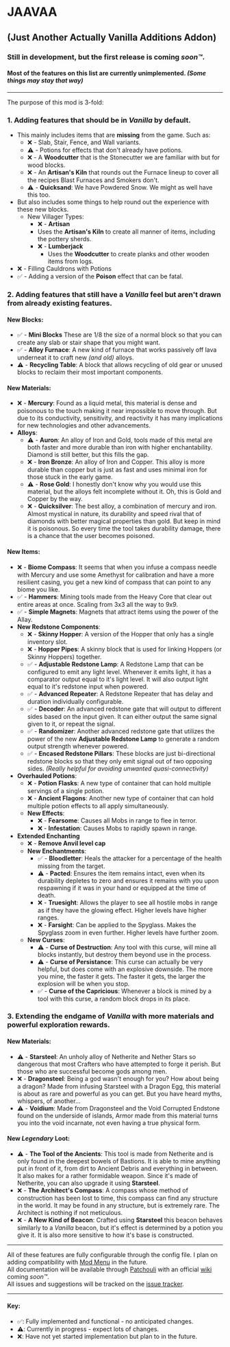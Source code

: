 # JAAVAA
## (Just Another Actually Vanilla Additions Addon)
### Still in development, but the first release is coming _soon™_.
#### Most of the features on this list are currently unimplemented. _(Some things may stay that way)_
___
The purpose of this mod is 3-fold:
### 1. Adding features that should be in _Vanilla_ by default. 
* This mainly includes items that are **missing** from the game. Such as:
   * ❌ - Slab, Stair, Fence, and Wall variants.
   * ⚠️ - Potions for effects that don't already have potions.
   * ❌ - A **Woodcutter** that is the Stonecutter we are familiar with but for wood blocks.
   * ❌ - An **Artisan's Kiln** that rounds out the Furnace lineup to cover all the recipes Blast Furnaces and Smokers don't.
   * ⚠️ - **Quicksand**: We have Powdered Snow. We might as well have this too.
* But also includes some things to help round out the experience with these new blocks.
  * New Villager Types:
    *  ❌ - **Artisan**
      * Uses the **Artisan's Kiln** to create all manner of items, including the pottery sherds.
    * ❌ - **Lumberjack**
      * Uses the **Woodcutter** to create planks and other wooden items from logs.
* ❌ - Filling Cauldrons with Potions
* ✅ - Adding a version of the **Poison** effect that can be fatal.
### 2. Adding features that still have a _Vanilla_ feel but aren't drawn from already existing features.
#### **New Blocks**:
  * ✅ - **Mini Blocks** These are 1/8 the size of a normal block so that you can create any slab or stair shape that you might want.
  * ✅ - **Alloy Furnace**: A new kind of furnace that works passively off lava underneat it to craft new _(and old)_ alloys.
  * ⚠️ - **Recycling Table**: A block that allows recycling of old gear or unused blocks to reclaim their most important components.
#### **New Materials**:
  * ❌ - **Mercury**: Found as a liquid metal, this material is dense and poisonous to the touch making it near impossible to move through. But due to its conductivity, sensitivity, and reactivity it has many implications for new technologies and other advancements.
  * **Alloys**:
    * ⚠️ - **Auron**: An alloy of Iron and Gold, tools made of this metal are both faster and more durable than iron with higher enchantability. Diamond is still better, but this fills the gap.
    * ❌ - **Iron Bronze**: An alloy of Iron and Copper. This alloy is more durable than copper but is just as fast and uses minimal iron for those stuck in the early game.
    * ⚠️ - **Rose Gold**: I honestly don't know why you would use this material, but the alloys felt incomplete without it. Oh, this is Gold and Copper by the way.
    * ❌ - **Quicksilver**: The best alloy, a combination of mercury and iron. Almost mystical in nature, its durability and speed rival that of diamonds with better magical properties than gold. But keep in mind it is poisonous. So every time the tool takes durability damage, there is a chance that the user becomes poisoned.
#### **New Items**:
  * ❌ - **Biome Compass**: It seems that when you infuse a compass needle with Mercury and use some Amethyst for calibration and have a more resilient casing, you get a new kind of compass that can point to any biome you like.
  * ✅ - **Hammers**: Mining tools made from the Heavy Core that clear out entire areas at once. Scaling from 3x3 all the way to 9x9. 
  * ✅ - **Simple Magnets**: Magnets that attract items using the power of the Allay.
* **New Redstone Components**:
  * ❌ - **Skinny Hopper**: A version of the Hopper that only has a single inventory slot.
  * ❌ - **Hopper Pipes**: A skinny block that is used for linking Hoppers (or Skinny Hoppers) together.
  * ✅ - **Adjustable Redstone Lamp**: A Redstone Lamp that can be configured to emit any light level. Whenever it emits light, it has a comparator output equal to it's light level. It will also output light equal to it's redstone input when powered.
  * ✅ - **Advanced Repeater**: A Redstone Repeater that has delay and duration individually configurable.
  * ✅ - **Decoder**: An advanced redstone gate that will output to different sides based on the input given. It can either output the same signal given to it, or repeat the signal.
  * ✅ - **Randomizer**: Another advanced redstone gate that utilizes the power of the new **Adjustable Redstone Lamp** to generate a random output strength whenever powered.
  * ✅ - **Encased Redstone Pillars**: These blocks are just bi-directional redstone blocks so that they only emit signal out of two opposing sides. _(Really helpful for avoiding unwanted quasi-connectivity)_
* **Overhauled Potions**:
  * ❌ - **Potion Flasks**: A new type of container that can hold multiple servings of a single potion.
  * ❌ - **Ancient Flagons**: Another new type of container that can hold multiple potion effects to all apply simultaneously.
  * **New Effects**:
    * ❌ - **Fearsome**: Causes all Mobs in range to flee in terror.
    * ❌ - **Infestation**: Causes Mobs to rapidly spawn in range.
* **Extended Enchanting**
  * ❌ - **Remove Anvil level cap**
  * **New Enchantments**:
    * ✅ - **Bloodletter**: Heals the attacker for a percentage of the health missing from the target.
    * ⚠️ - **Pacted**: Ensures the item remains intact, even when its durability depletes to zero and ensures it remains with you upon respawning if it was in your hand or equipped at the time of death.
    * ❌ - **Truesight**: Allows the player to see all hostile mobs in range as if they have the glowing effect. Higher levels have higher ranges.
    * ❌ - **Farsight**: Can be applied to the Spyglass. Makes the Spyglass zoom in even further. Higher levels have further zoom.
  * **New Curses**:
    * ⚠️ - **Curse of Destruction**: Any tool with this curse, will mine all blocks instantly, but destroy them beyond use in the process.
    * ⚠️ - **Curse of Persistance**: This curse can actually be very helpful, but does come with an explosive downside. The more you mine, the faster it gets. The faster it gets, the larger the explosion will be when you stop.
    * ✅ - **Curse of the Capricious**: Whenever a block is mined by a tool with this curse, a random block drops in its place.
### 3. Extending the endgame of _Vanilla_ with more materials and powerful exploration rewards.
#### **New Materials**:
  * ⚠️ - **Starsteel**: An unholy alloy of Netherite and Nether Stars so dangerous that most Crafters who have attempted to forge it perish. But those who are successful become gods among men.
  * ❌ - **Dragonsteel**: Being a god wasn't enough for you? How about being a dragon? Made from infusing Starsteel with a Dragon Egg, this material is about as rare and powerful as you can get. But you have heard myths, whispers, of another...
  * ⚠️ - **Voidium**: Made from Dragonsteel and the Void Corrupted Endstone found on the underside of islands, Armor made from this material turns you into the void incarnate, not even having a true physical form.
#### **New _Legendary_ Loot**:
  * ⚠️ - **The Tool of the Ancients**: This tool is made from Netherite and is only found in the deepest bowels of Bastions. It is able to mine anything put in front of it, from dirt to Ancient Debris and everything in between. It also makes for a rather formidable weapon. Since it's made of Netherite, you can also upgrade it using **Starsteel**.
  * ❌ - **The Architect's Compass**: A compass whose method of construction has been lost to time, this compass can find any structure in the world. It may be found in any structure, but is extremely rare. The Architect is nothing if not meticulous.
  * ❌ - **A New Kind of Beacon**: Crafted using **Starsteel** this beacon behaves similarly to a _Vanilla_ beacon, but it's effect is determined by a potion you give it. It is also more sensitive to how it's base is constructed.
___
All of these features are fully configurable through the config file. I plan on adding compatibility with [Mod Menu](https://www.curseforge.com/minecraft/mc-mods/modmenu) in the future.  
All documentation will be available through [Patchouli](https://www.curseforge.com/minecraft/mc-mods/patchouli-fabric) with an official [wiki](https://github.com/GordyJack/JAAVAA/wiki) coming _soon™_.  
All issues and suggestions will be tracked on the [issue tracker](https://github.com/GordyJack/JAAVAA/issues).
___
#### Key:
- ✅: Fully implemented and functional - no anticipated changes.
- ⚠️: Currently in progress - expect lots of changes.
- ❌: Have not yet started implementation but plan to in the future.
